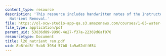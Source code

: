 ```yaml
---
content_type: resource
description: 'This resource includes handwritten notes of the Instructor on the topic:
  Nutrient Removal.'
file: https://ol-ocw-studio-app-qa.s3.amazonaws.com/courses/1-85-water-and-wastewater-treatment-engineering-spring-2006/8b8fdd5f5cb8398d57b8fa9a62dff654_l20_nutrient_rem.pdf
file_type: application/pdf
parent_uid: 53836d89-9990-4e27-f37a-22369d6af070
resourcetype: Document
title: l20_nutrient_rem.pdf
uid: 8b8fdd5f-5cb8-398d-57b8-fa9a62dff654
---
```


